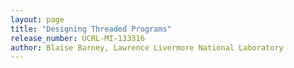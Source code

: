 ```yaml
---
layout: page
title: "Designing Threaded Programs"
release_number: UCRL-MI-133316
author: Blaise Barney, Lawrence Livermore National Laboratory
---
```

